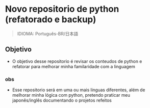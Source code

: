 # Novo repositorio de python (refatorado e backup)

> IDIOMA: Português-BR/日本語

## Objetivo

- O objetivo desse repositorio é revisar os conteudos de python e refatorar para melhorar minha familaridade com a linguagem

### obs

- Esse repositorio será em uma ou mais linguas diferentes, além de melhorar minha lógica com python, pretendo praticar meu japonês/inglês documentando o projetos refeitos

